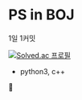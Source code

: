 PS in BOJ
=========================

1일 1커밋

[![Solved.ac
프로필](http://mazassumnida.wtf/api/generate_badge?boj=bbbb56146)](https://solved.ac/bbbb56146)

- python3, c++

:ledger: 
